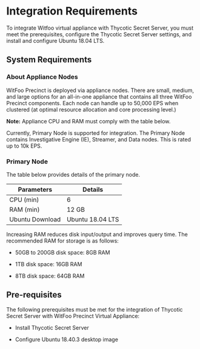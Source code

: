 [title]: # (Requirements)
[tags]: # (witfoo, requirements)
[priority]: # (2)
[display]: # (all)

# Integration Requirements

To integrate Witfoo virtual appliance with Thycotic Secret Server, you must meet
the prerequisites, configure the Thycotic Secret Server settings, and install
and configure Ubuntu 18.04 LTS.

## System Requirements

### About Appliance Nodes

WitFoo Precinct is deployed via appliance nodes. There are small, medium, and
large options for an all-in-one appliance that contains all three WitFoo
Precinct components. Each node can handle up to 50,000 EPS when clustered (at
optimal resource allocation and core processing level.) 

**Note:** Appliance CPU and RAM must comply with the table below.

Currently, Primary Node is supported for integration. The Primary Node contains
Investigative Engine (IE), Streamer, and Data nodes. This is rated up to 10k
EPS.

### Primary Node

The table below provides details of the primary node.

| Parameters      | Details          |
|-----------------|------------------|
| CPU (min)       | 6                |
| RAM (min)       | 12 GB            |
| Ubuntu Download | Ubuntu 18.04 LTS |

Increasing RAM reduces disk input/output and improves query time. The
recommended RAM for storage is as follows:

-   50GB to 200GB disk space: 8GB RAM

-   1TB disk space: 16GB RAM

-   8TB disk space: 64GB RAM

## Pre-requisites

The following prerequisites must be met for the integration of Thycotic Secret
Server with WitFoo Precinct Virtual Appliance:

-   Install Thycotic Secret Server

-   Configure Ubuntu 18.40.3 desktop image

<!-- ## Licensing Considerations

<!-- add information for all three headings, if not applicable, comment heading out, if not available at this time, add a note that information will be provided as soon as possible. -->